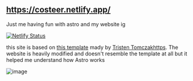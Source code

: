 ## https://costeer.netlify.app/

Just me having fun with astro and my website ig

[![Netlify Status](https://api.netlify.com/api/v1/badges/450d8590-84ab-47a4-b89a-67ec3c39af24/deploy-status)](https://app.netlify.com/sites/costeer/deploys)


this site is based on [this template](https://github.com/ttomczak3/Milky-Way) mady by [Tristen Tomczakhttps](https://github.com/ttomczak3).
The website is heavily modified and doesn't resemble the template at all but it helped me understand how Astro works

![image](https://github.com/user-attachments/assets/0f564939-e813-4ed3-8813-21b59aefaf61)
